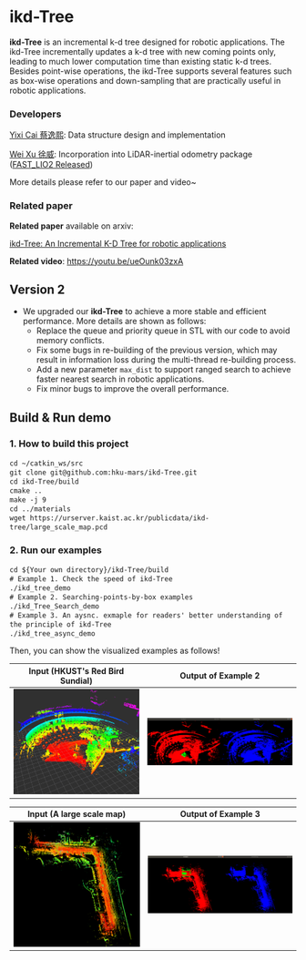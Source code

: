 # ikd-Tree
**ikd-Tree** is an incremental k-d tree designed for robotic applications. The ikd-Tree incrementally updates a k-d tree with new coming points only, leading to much lower computation time than existing static k-d trees. Besides point-wise operations, the ikd-Tree supports several features such as box-wise operations and down-sampling that are practically useful in robotic applications.



### Developers

[Yixi Cai 蔡逸熙](https://github.com/Ecstasy-EC): Data structure design and implementation

[Wei Xu 徐威](https://github.com/XW-HKU): Incorporation into LiDAR-inertial odometry package ([FAST_LIO2 Released](https://github.com/hku-mars/FAST_LIO))

More details please refer to our paper and video~



### Related paper

**Related paper** available on arxiv:

[ikd-Tree: An Incremental K-D Tree for robotic applications](https://arxiv.org/abs/2102.10808)

**Related video**: https://youtu.be/ueOunk03zxA



## Version 2

- We upgraded our **ikd-Tree** to achieve a more stable and efficient performance. More details are shown as follows:
  - Replace the queue and priority queue in STL with our code to avoid memory conflicts.
  - Fix some bugs in re-building of the previous version, which may result in information loss during the multi-thread re-building process. 
  - Add a new parameter `max_dist` to support ranged search to achieve faster nearest search in robotic applications.
  - Fix minor bugs to improve the overall performance. 


## Build & Run demo
### 1. How to build this project
```
cd ~/catkin_ws/src
git clone git@github.com:hku-mars/ikd-Tree.git
cd ikd-Tree/build
cmake ..
make -j 9
cd ../materials
wget https://urserver.kaist.ac.kr/publicdata/ikd-tree/large_scale_map.pcd
```
### 2. Run our examples

```
cd ${Your own directory}/ikd-Tree/build
# Example 1. Check the speed of ikd-Tree
./ikd_tree_demo
# Example 2. Searching-points-by-box examples
./ikd_Tree_Search_demo
# Example 3. An aysnc. exmaple for readers' better understanding of the principle of ikd-Tree
./ikd_tree_async_demo
```

Then, you can show the visualized examples as follows!

Input (HKUST's Red Bird Sundial) |  Output of Example 2
:-------------------------:|:-------------------------:
![](materials/imgs/sundial.png) |  ![](materials/imgs/search_points_example.png)

Input (A large scale map) |  Output of Example 3
:-------------------------:|:-------------------------:
![](materials/imgs/large_map.png) |  ![](materials/imgs/ikd_async.png)
